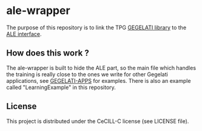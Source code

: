 # ale-wrapper

The purpose of this repository is to link the TPG [GEGELATI library](https://github.com/gegelati/gegelati) to the [ALE interface](https://github.com/mgbellemare/Arcade-Learning-Environment). 

## How does this work ?
The ale-wrapper is built to hide the ALE part, so the main file which handles the training is really close to the ones we write for other Gegelati applications, see [GEGELATI-APPS](https://github.com/gegelati/gegelati-apps) for examples. There is also an example called "LearningExample" in this repository.

## License

This project is distributed under the CeCILL-C license (see LICENSE file).
